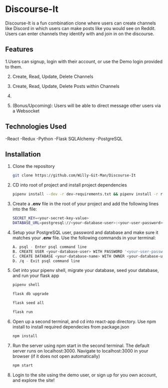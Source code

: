 # Discourse-It

Discourse-It is a fun combination clone where users can create channels like Discord in which users can make posts like you would see on Reddit. Users can enter channels they identify with and join in on the discourse. 

## Features

1.Users can signup, login with their account, or use the Demo login provided to them.

2. Create, Read, Update, Delete Channels

3. Create, Read, Update, Delete Posts within Channels
4. 
5. (Bonus/Upcoming): Users will be able to direct message other users via a Websocket

## Technologies Used
-React
-Redux
-Python
-Flask SQLAlchemy
-PostgreSQL


## Installation
1. Clone the repository

   ```bash
   git clone https://github.com/Willy-Git-Man/Discourse-It
   ```

2. CD into root of project and install project dependencies

      ```bash
      pipenv install --dev -r dev-requirements.txt && pipenv install -r requirements.txt
      ```

3. Create a **.env** file in the root of your project and add the following lines into the file:
   ```bash
   SECRET_KEY=<your-secret-key-value>
   DATABASE_URL=postgresql://<your-database-user>:<your-user-password>@localhost/<your-database-name>>
   ```

4. Setup your PostgreSQL user, password and database and make sure it matches your **.env** file. Use the following commands in your terminal:
   ```bash
   A. psql - Enter psql command line
   B. CREATE USER <your-database-user> WITH PASSWORD '<your-user-password>';
   C. CREATE DATABASE <your-database-name> WITH OWNER <your-database-user>
   D. /q - Exit psql command line
   ```

5. Get into your pipenv shell, migrate your database, seed your database, and run your flask app

   ```bash
   pipenv shell
   ```

   ```bash
   flask db upgrade
   ```

   ```bash
   flask seed all
   ```

   ```bash
   flask run
   ```

6. Open up a second terminal, and cd into react-app directory. Use npm install to install required dependecies from package.json

   ```bash
   npm install
   ```

7. Run the server using npm start in the second terminal. The default server runs on localhost:3000. Navigate to localhost:3000 in your browser (if it does not open automatically)

   ```bash
   npm start
   ```

8. Login to the site using the demo user, or sign up for you own account, and explore the site!

